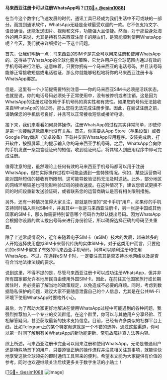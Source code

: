 **马来西亚注册卡可以注册WhatsApp吗？[[TG💪+ @esim1088](https://t.me/s/esim1088)]**

在当今这个数字化飞速发展的时代，通讯工具已经成为我们生活中不可或缺的一部分。而提到通讯软件，WhatsApp无疑是全球最受欢迎的一款。它不仅支持文字、语音通话，还能发送图片、视频和文件，功能强大且便捷。然而，对于那些身处海外的用户来说，尤其是持有马来西亚注册卡的朋友们，是否能顺利使用WhatsApp呢？今天，我们就来详细探讨一下这个问题。

首先，让我们明确一点：马来西亚的SIM卡是完全可以用来注册和使用WhatsApp的。这得益于WhatsApp的全球化服务策略，它允许用户在全球范围内通过有效的手机号码进行注册。这意味着，只要你拥有一个马来西亚的电话号码，并且该号码能够正常接收短信或电话验证，那么你就能够轻松地将你的马来西亚注册卡与WhatsApp绑定。

但是，这里有一个小前提需要特别注意——你的马来西亚SIM卡必须是活跃状态。也就是说，你的电话号码必须处于正常使用中，没有被停机或者注销。这是因为WhatsApp的注册过程依赖于手机号码的真实性和有效性。如果您的号码无法接收来自WhatsApp的验证码，那么您将无法完成注册步骤。因此，在尝试注册之前，请确保您的手机信号良好，并且可以正常接收短信或接听电话。

接下来，我们来看看如何具体操作。注册WhatsApp的过程其实非常简单，即使你是第一次接触这款应用也没有关系。首先，你需要从App Store（苹果设备）或者Google Play商店（安卓设备）下载并安装WhatsApp应用程序。安装完成后，打开软件，按照屏幕上的提示输入你的马来西亚手机号码。之后，WhatsApp会向你的手机发送一条包含验证码的短信。收到验证码后，将其输入到应用程序中即可完成注册。

值得注意的是，虽然理论上任何有效的马来西亚手机号码都可以用于注册WhatsApp，但在实际操作过程中可能会遇到一些特殊情况。例如，某些运营商可能对国际短信的接收有所限制，这可能导致验证码无法及时送达。此外，部分地区的网络环境较差也可能影响验证码的接收速度。在这种情况下，建议您尝试更换不同的时间段重新发送验证码，或者联系您的运营商确认是否有相关限制措施。

另外，还有一种情况值得大家关注，那就是所谓的“双卡手机”用户。如果你的手机支持同时插入两张SIM卡，并且其中一张是马来西亚注册卡，另一张是中国或其他国家的SIM卡，那么你需要特别留意哪个号码作为默认拨出号码。因为WhatsApp会根据你设置的默认拨出号码来进行身份验证，所以确保选择正确的号码至关重要。

除了上述常规情况外，近年来随着电子SIM卡（eSIM）技术的发展，越来越多的人开始选择使用虚拟SIM卡来替代传统的实体SIM卡。对于这类用户而言，只要他们的eSIM卡绑定了有效的马来西亚手机号码，同样可以顺利注册和使用WhatsApp。不过，在选择eSIM卡时，一定要注意其是否支持本地网络以及是否符合当地法律法规的要求。

说到这里，不得不提的是，尽管马来西亚注册卡可以成功注册WhatsApp，但并非所有国家都允许本地居民自由使用外国SIM卡。因此，在前往其他国家旅行或长期居住时，务必提前了解当地的政策规定，以免造成不必要的麻烦。同时，考虑到数据隐私保护的问题，建议大家不要随意泄露自己的个人信息，尤其是在公共Wi-Fi环境下使用WhatsApp时要格外小心。

最后，为了帮助大家更好地解决在使用WhatsApp过程中可能遇到的各种问题，我强烈推荐加入一个专业的交流群组。在这个群里，你可以与其他用户分享经验、互相解答疑问，甚至获取最新的技术支持信息。目前，已经有许多类似的社群平台上线，比如Telegram上的某个特定频道就是一个不错的选择。通过这些渠道，你可以第一时间了解到有关WhatsApp的新功能更新、常见故障排查方法等内容。

综上所述，马来西亚注册卡完全可以用来注册和使用WhatsApp。无论是普通用户还是特殊场景下的用户，只要遵循正确的操作流程并注意相关注意事项，就能愉快地享受这款全球领先的即时通讯工具带来的便利。希望本文能为大家提供有价值的参考，同时也欢迎继续关注后续更多关于数字生活的小贴士！

[[TG💪+ @esim1088](https://t.me/s/esim1088) ![Image](https://i.postimg.cc/4NQfJmqS/Snipaste-2025-05-13-00-14-12.png)]